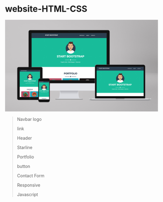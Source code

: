 # website-HTML-CSS
![about](https://github.com/DrCetmi/website-HTML-CSS/blob/main/images/website-html-css.jpg?raw=true)

> Navbar logo
> 
> link
> 
> Header
> 
> Starline
> 
> Portfolio
> 
> button
> 
> Contact Form
> 
> Responsive
> 
> Javascript
